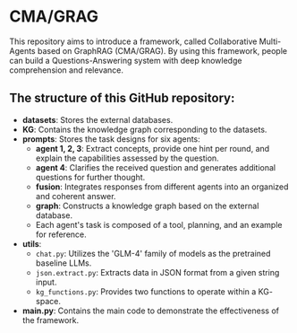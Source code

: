 # CMA/GRAG

This repository aims to introduce a framework, called Collaborative Multi-Agents based on GraphRAG (CMA/GRAG). By using this framework, people can build a Questions-Answering system with deep knowledge comprehension and relevance.

## The structure of this GitHub repository:

- **datasets**: Stores the external databases.
- **KG**: Contains the knowledge graph corresponding to the datasets.
- **prompts**: Stores the task designs for six agents:
  - **agent 1, 2, 3**: Extract concepts, provide one hint per round, and explain the capabilities assessed by the question.
  - **agent 4**: Clarifies the received question and generates additional questions for further thought.
  - **fusion**: Integrates responses from different agents into an organized and coherent answer.
  - **graph**: Constructs a knowledge graph based on the external database.
  - Each agent's task is composed of a tool, planning, and an example for reference.
- **utils**: 
  - `chat.py`: Utilizes the 'GLM-4' family of models as the pretrained baseline LLMs.
  - `json.extract.py`: Extracts data in JSON format from a given string input.
  - `kg_functions.py`: Provides two functions to operate within a $\text{KG}$-space.
- **main.py**: Contains the main code to demonstrate the effectiveness of the framework.
